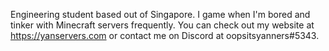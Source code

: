 Engineering student based out of Singapore.
I game when I'm bored and tinker with Minecraft servers frequently.
You can check out my website at https://yanservers.com or contact me on Discord at oopsitsyanners#5343.
